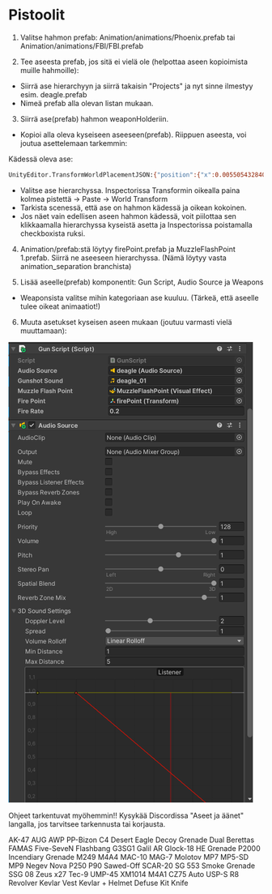 # Pistoolit

1. Valitse hahmon prefab: Animation/animations/Phoenix.prefab tai Animation/animations/FBI/FBI.prefab

2. Tee aseesta prefab, jos sitä ei vielä ole (helpottaa aseen kopioimista muille hahmoille):
  * Siirrä ase hierarchyyn ja siirrä takaisin "Projects" ja nyt sinne ilmestyy esim. deagle.prefab
  * Nimeä prefab alla olevan listan mukaan.


3. Siirrä ase(prefab) hahmon weaponHolderiin.

  * Kopioi alla oleva kyseiseen aseeseen(prefab). Riippuen aseesta, voi joutua asettelemaan tarkemmin:


Kädessä oleva ase:
```bash
UnityEditor.TransformWorldPlacementJSON:{"position":{"x":0.005505432840436697,"y":0.010460630059242249,"z":-0.00005298554606270045},"rotation":{"x":-0.5549819469451904,"y":-0.0638723075389862,"z":-0.3035511374473572,"w":-0.7718632221221924},"scale":{"x":0.009999999776482582,"y":0.009999999776482582,"z":0.009999999776482582}}
```
* Valitse ase hierarchyssa. Inspectorissa Transformin oikealla paina kolmea pistettä -> Paste -> World Transform
* Tarkista scenessä, että ase on hahmon kädessä ja oikean kokoinen.
* Jos näet vain edellisen aseen hahmon kädessä, voit piilottaa sen klikkaamalla hierarchyssa kyseistä asetta ja Inspectorissa poistamalla checkboxista ruksi.

4. Animation/prefab:stä löytyy firePoint.prefab ja MuzzleFlashPoint 1.prefab. Siirrä ne aseeseen hierarchyssa. (Nämä löytyy vasta animation_separation branchista)

5. Lisää aseelle(prefab) komponentit: Gun Script, Audio Source ja Weapons
  * Weaponsista valitse mihin kategoriaan ase kuuluu. (Tärkeä, että aseelle tulee oikeat animaatiot!)

6. Muuta asetukset kyseisen aseen mukaan (joutuu varmasti vielä muuttamaan):

![Settings](./kuvat/settings.png)

Ohjeet tarkentuvat myöhemmin!!
Kysykää Discordissa "Aseet ja äänet" langalla, jos tarvitsee tarkennusta tai korjausta.

AK-47
AUG
AWP
PP-Bizon
C4
Desert Eagle
Decoy Grenade
Dual Berettas
FAMAS
Five-SeveN
Flashbang
G3SG1
Galil AR
Glock-18
HE Grenade
P2000
Incendiary Grenade
M249
M4A4
MAC-10
MAG-7
Molotov
MP7
MP5-SD
MP9
Negev
Nova
P250
P90
Sawed-Off
SCAR-20
SG 553
Smoke Grenade
SSG 08
Zeus x27
Tec-9
UMP-45
XM1014
M4A1
CZ75 Auto
USP-S
R8 Revolver
Kevlar Vest
Kevlar + Helmet
Defuse Kit
Knife
